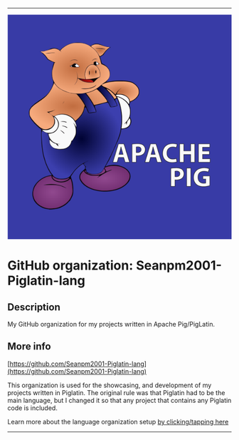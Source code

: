 
***

![ApachePig_Icon.png failed to load. The file may be missing or corrupt. Check the file path for errors first.](/AdditionalInfo/1/Seanpm2001-Piglatin-lang/ApachePig_Icon.png)

# GitHub organization: Seanpm2001-Piglatin-lang

## Description

My GitHub organization for my projects written in Apache Pig/PigLatin.

## More info

[https://github.com/Seanpm2001-Piglatin-lang](https://github.com/Seanpm2001-Piglatin-lang)

This organization is used for the showcasing, and development of my projects written in Piglatin. The original rule was that Piglatin had to be the main language, but I changed it so that any project that contains any Piglatin code is included.

Learn more about the language organization setup [by clicking/tapping here](/AdditionalInfo/LanguageOrgs/README.md)

***
